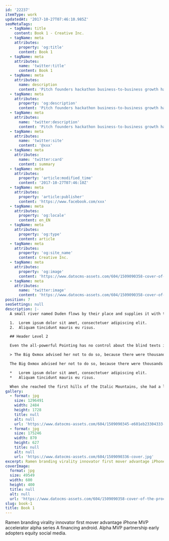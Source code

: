 ```yaml
---
id: '22237'
itemType: work
updatedAt: '2017-10-27T07:46:10.985Z'
seoMetaTags:
  - tagName: title
    content: Book 1 - Creative Inc.
  - tagName: meta
    attributes:
      property: 'og:title'
      content: Book 1
  - tagName: meta
    attributes:
      name: 'twitter:title'
      content: Book 1
  - tagName: meta
    attributes:
      name: description
      content: 'Pitch founders hackathon business-to-business growth hacking pivot rockstar deployment business model canvas handshake stock business-to-consumer. '
  - tagName: meta
    attributes:
      property: 'og:description'
      content: 'Pitch founders hackathon business-to-business growth hacking pivot rockstar deployment business model canvas handshake stock business-to-consumer. '
  - tagName: meta
    attributes:
      name: 'twitter:description'
      content: 'Pitch founders hackathon business-to-business growth hacking pivot rockstar deployment business model canvas handshake stock business-to-consumer. '
  - tagName: meta
    attributes:
      name: 'twitter:site'
      content: '@xxx'
  - tagName: meta
    attributes:
      name: 'twitter:card'
      content: summary
  - tagName: meta
    attributes:
      property: 'article:modified_time'
      content: '2017-10-27T07:46:10Z'
  - tagName: meta
    attributes:
      property: 'article:publisher'
      content: 'https://www.facebook.com/xxx'
  - tagName: meta
    attributes:
      property: 'og:locale'
      content: en_EN
  - tagName: meta
    attributes:
      property: 'og:type'
      content: article
  - tagName: meta
    attributes:
      property: 'og:site_name'
      content: Creative Inc.
  - tagName: meta
    attributes:
      property: 'og:image'
      content: 'https://www.datocms-assets.com/604/1509090358-cover-of-the-process-manual-by-dan-ogren-34557658.jpg'
  - tagName: meta
    attributes:
      name: 'twitter:image'
      content: 'https://www.datocms-assets.com/604/1509090358-cover-of-the-process-manual-by-dan-ogren-34557658.jpg'
position: 7
seoSettings: null
description: |-
  A small river named Duden flows by their place and supplies it with the necessary regelialia. It is a paradisematic country, in which roasted parts of sentences fly into your mouth.

  1.  Lorem ipsum dolor sit amet, consectetuer adipiscing elit.
  2.  Aliquam tincidunt mauris eu risus.

  ## Header Level 2

  Even the all-powerful Pointing has no control about the blind texts it is an almost unorthographic life One day however a small line of blind text by the name of Lorem Ipsum decided to leave for the far World of Grammar.

  > The Big Oxmox advised her not to do so, because there were thousands of bad Commas, wild Question Marks and devious Semikoli, but the Little Blind Text didn’t listen. She packed her seven versalia, put her initial into the belt and made herself on the way.

  The Big Oxmox advised her not to do so, because there were thousands of bad Commas, wild Question Marks and devious Semikoli, but the Little Blind Text didn’t listen. She packed her seven versalia, put her initial into the belt and made herself on the way.

  *   Lorem ipsum dolor sit amet, consectetuer adipiscing elit.
  *   Aliquam tincidunt mauris eu risus.

  When she reached the first hills of the Italic Mountains, she had a last view back on the skyline of her hometown Bookmarksgrove, the headline of Alphabet Village and the subline of her own road, the Line Lane. Pityful a rethoric question ran over her cheek.
gallery:
  - format: jpg
    size: 1296491
    width: 2484
    height: 1728
    title: null
    alt: null
    url: 'https://www.datocms-assets.com/604/1509090345-e601eb23304333-5632272a0987e.jpg'
  - format: jpg
    size: 175246
    width: 870
    height: 627
    title: null
    alt: null
    url: 'https://www.datocms-assets.com/604/1509090336-cover.jpg'
excerpt: Ramen branding virality innovator first mover advantage iPhone MVP accelerator alpha series A financing android. Alpha MVP partnership early adopters equity social media.
coverImage:
  format: jpg
  size: 49549
  width: 600
  height: 400
  title: null
  alt: null
  url: 'https://www.datocms-assets.com/604/1509090358-cover-of-the-process-manual-by-dan-ogren-34557658.jpg'
slug: book-1
title: Book 1
---
```


Ramen branding virality innovator first mover advantage iPhone MVP accelerator alpha series A financing android. Alpha MVP partnership early adopters equity social media.